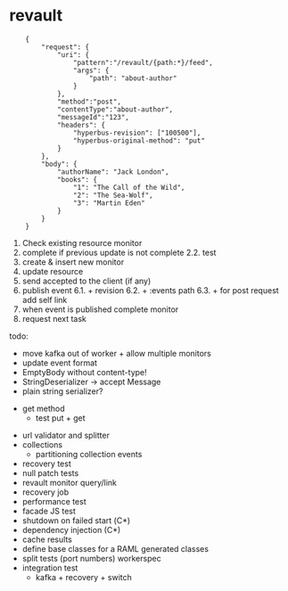 # revault

```
    {
        "request": {
            "uri": {
                "pattern":"/revault/{path:*}/feed",
                "args": {
                    "path": "about-author"
                }
            },
            "method":"post",
            "contentType":"about-author",
            "messageId":"123",
            "headers": {
                "hyperbus-revision": ["100500"],
                "hyperbus-original-method": "put"
            }
        },
        "body": {
            "authorName": "Jack London",
            "books": {
                "1": "The Call of the Wild",
                "2": "The Sea-Wolf",
                "3": "Martin Eden"
            }
        }
    }
```


1. Check existing resource monitor
2. complete if previous update is not complete
  2.2. test
3. create & insert new monitor
4. update resource
5. send accepted to the client (if any)
6. publish event
  6.1. + revision
  6.2. + :events path
  6.3. + for post request add self link
7. when event is published complete monitor
8. request next task


todo:
  * move kafka out of worker + allow multiple monitors
  * update event format 
  * EmptyBody without content-type!
  * StringDeserializer -> accept Message
  * plain string serializer?
  + get method
    + test put + get
  * url validator and splitter
  * collections
    + partitioning collection events
  * recovery test
  * null patch tests
  * revault monitor query/link
  * recovery job
  * performance test
  * facade JS test
  * shutdown on failed start (С*)
  * dependency injection (C*)
  * cache results
  * define base classes for a RAML generated classes
  * split tests (port numbers) workerspec
  * integration test
    + kafka + recovery + switch
